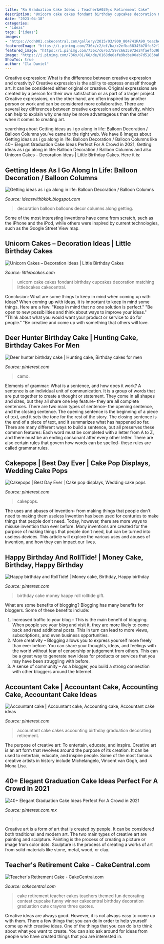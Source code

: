 ```yaml
---
title: "Rn Graduation Cake Ideas : Teacher&#039;s Retirement Cake"
description: "Unicorn cake cakes fondant birthday cupcakes decoration matching littlebcakes cakecentral"
date: "2023-04-18"
categories:
- "ideas"
tags: ["ideas"]
images:
- "https://cdn001.cakecentral.com/gallery/2015/03/900_804741RA9O_teachers-retirement-cake.jpg"
featuredImage: "https://i.pinimg.com/736x/c2/ef/ba/c2efba68345b78fc32f3f745cdb27f66.jpg"
featured_image: "https://i.pinimg.com/736x/c6/63/59/c6635972e24faefb39b6498d485696fb.jpg"
image: "https://i.pinimg.com/736x/01/68/de/0168de8afe9bcbe00ab7d5185baba013--cake-pop-displays-weddingideas.jpg"
ShowToc: true
author: "Ila Daniel"
---
```



Creative expression: What is the difference between creative expression and creativity?
Creative expression is the ability to express oneself through art. It can be considered either original or creative. Original expressions are created by a person for their own satisfaction or as part of a larger project. Creative expressions, on the other hand, are often inspired by another person or work and can be considered more collaborative. There are several key differences between creative expression and creativity, which can help to explain why one may be more advantageous than the other when it comes to creating art.

	

		
searching about Getting ideas as i go along in life: Balloon Decoration / Balloon Columns you've came to the right web. We have 8 Images about Getting ideas as i go along in life: Balloon Decoration / Balloon Columns like 40+ Elegant Graduation Cake Ideas Perfect For A Crowd in 2021, Getting ideas as i go along in life: Balloon Decoration / Balloon Columns and also Unicorn Cakes – Decoration Ideas | Little Birthday Cakes. Here it is:
		
    
## Getting Ideas As I Go Along In Life: Balloon Decoration / Balloon Columns

<img loading=lazy src="http://2.bp.blogspot.com/-esDFAVJNTsY/UD6_DOxjb9I/AAAAAAAAAQs/XTsmIHEZQeA/s1600/decor+013.JPG" onerror="this.onerror=null;this.src='https://tse4.mm.bing.net/th?id=OIP.zf0XcNIaHNXbBGUPaIJgTQHaJ4&amp;pid=15.1';" alt="Getting ideas as i go along in life: Balloon Decoration / Balloon Columns">

_Source: ideaswithbkbk.blogspot.com_

>decoration balloon balloons decor columns along getting. 

	

Some of the most interesting inventions have come from scratch, such as the iPhone and the iPod, while others were inspired by current technologies, such as the Google Street View map.

    
## Unicorn Cakes – Decoration Ideas | Little Birthday Cakes

<img loading=lazy src="http://www.littlebcakes.com/wp-content/uploads/2014/05/Unicorn-Cake-Pictures.jpg" onerror="this.onerror=null;this.src='https://tse2.mm.bing.net/th?id=OIP.AWpwMXOqK1uSQZIQ36ZFbwHaJ4&amp;pid=15.1';" alt="Unicorn Cakes – Decoration Ideas | Little Birthday Cakes">

_Source: littlebcakes.com_

>unicorn cake cakes fondant birthday cupcakes decoration matching littlebcakes cakecentral. 

	

Conclusion: What are some things to keep in mind when coming up with ideas?
When coming up with ideas, it is important to keep in mind some things. Here are a few:
"Keep in mind that no one solution is perfect."
"Be open to new possibilities and think about ways to improve your ideas."
"Think about what you would want your product or service to do for people."
"Be creative and come up with something that others will love.

    
## Deer Hunter Birthday Cake | Hunting Cake, Birthday Cakes For Men

<img loading=lazy src="https://s-media-cache-ak0.pinimg.com/736x/3f/c4/74/3fc47474c915921d61a997028e6d29f2.jpg" onerror="this.onerror=null;this.src='https://tse3.mm.bing.net/th?id=OIP.6SXq_MwF5DW3YipaihwWOQC7FN&amp;pid=15.1';" alt="Deer hunter birthday cake | Hunting cake, Birthday cakes for men">

_Source: pinterest.com_

>camo. 

	

Elements of grammar: What is a sentence, and how does it work?
A sentence is an individual unit of communication. It is a group of words that are put together to create a thought or statement. They come in all shapes and sizes, but they all share one key feature- they are all complete sentences. There are two main types of sentence- the opening sentence, and the closing sentence. The opening sentence is the beginning of a piece of text, and it sets the tone for the rest of the story. The closing sentence is the end of a piece of text, and it summarizes what has happened so far. There are many different ways to build a sentence, but all preserves these common features: Each word must be completed with a letter from A to Z, and there must be an ending consonant after every other letter. There are also certain rules that govern how words can be spelled- these rules are called grammar rules.

    
## Cakepops | Best Day Ever | Cake Pop Displays, Wedding Cake Pops

<img loading=lazy src="https://i.pinimg.com/736x/01/68/de/0168de8afe9bcbe00ab7d5185baba013--cake-pop-displays-weddingideas.jpg" onerror="this.onerror=null;this.src='https://tse3.mm.bing.net/th?id=OIP.KWQQ_tSVpfYQKggRshqrxgDIEs&amp;pid=15.1';" alt="Cakepops | Best Day Ever | Cake pop displays, Wedding cake pops">

_Source: pinterest.com_

>cakepops. 

	

The uses and abuses of invention- from making things that people don't need to making them useless
Invention has been used for centuries to make things that people don't need. Today, however, there are more ways to misuse invention than ever before. Many inventions are created for the purpose of making things that people don't need, but can be turned into useless devices. This article will explore the various uses and abuses of invention, and how they can impact our lives.

    
## Happy Birthday And RollTide! | Money Cake, Birthday, Happy Birthday

<img loading=lazy src="https://i.pinimg.com/736x/9b/f0/29/9bf029e861ab0cf8bd464deb2821f0ff.jpg" onerror="this.onerror=null;this.src='https://tse4.mm.bing.net/th?id=OIP.ByHWQ-SQixXCzj564vYm1wHaMi&amp;pid=15.1';" alt="Happy birthday and RollTide! | Money cake, Birthday, Happy birthday">

_Source: pinterest.com_

>birthday cake money happy roll rolltide gift. 

	

What are some benefits of blogging?
Blogging has many benefits for bloggers. Some of these benefits include: 
1. Increased traffic to your blog – This is the main benefit of blogging. When people see your blog and visit it, they are more likely to come back and read additional posts. This in turn can lead to more views, subscriptions, and even business opportunities. 
2. More creativity – Blogging allows you to express yourself more freely than ever before. You can share your thoughts, ideas, and feelings with the world without fear of censorship or judgement from others. This can be a great way to generate new ideas for products or services that you may have been struggling with before. 
3. A sense of community – As a blogger, you build a strong connection with other bloggers around the Internet.

    
## Accountant Cake | Accountant Cake, Accounting Cake, Accountant Cake Ideas

<img loading=lazy src="https://i.pinimg.com/736x/c2/ef/ba/c2efba68345b78fc32f3f745cdb27f66.jpg" onerror="this.onerror=null;this.src='https://tse4.mm.bing.net/th?id=OIP.-lzgiUulOB0HwMEZiSaxzgHaJ3&amp;pid=15.1';" alt="Accountant cake | Accountant cake, Accounting cake, Accountant cake ideas">

_Source: pinterest.com_

>accountant cake cakes accounting birthday graduation decorating retirement. 

	

The purpose of creative art: To entertain, educate, and inspire.
Creative art is an art form that revolves around the purpose of its creation. It can be used to entertain, educate, and inspire people. Some of the most famous creative artists in history include Michelangelo, Vincent van Gogh, and Mona Lisa.

    
## 40+ Elegant Graduation Cake Ideas Perfect For A Crowd In 2021

<img loading=lazy src="https://i.pinimg.com/736x/c6/63/59/c6635972e24faefb39b6498d485696fb.jpg" onerror="this.onerror=null;this.src='https://tse3.mm.bing.net/th?id=OIP.7oFRDdgXOH_S36FpqhNdtAHaKf&amp;pid=15.1';" alt="40+ Elegant Graduation Cake Ideas Perfect For A Crowd in 2021">

_Source: pinterest.com.mx_

>. 

	

Creative art is a form of art that is created by people. It can be considered both traditional and modern art. The two main types of creative art are painting and sculpture. Painting is the process of creating a picture or image from color dots. Sculpture is the process of creating a works of art from solid materials like stone, metal, wood, or clay.

    
## Teacher&#039;s Retirement Cake - CakeCentral.com

<img loading=lazy src="https://cdn001.cakecentral.com/gallery/2015/03/900_804741RA9O_teachers-retirement-cake.jpg" onerror="this.onerror=null;this.src='https://tse3.mm.bing.net/th?id=OIP.-fqvY_LjGXStVQ9EPHctXgHaJ4&amp;pid=15.1';" alt="Teacher&#039;s Retirement Cake - CakeCentral.com">

_Source: cakecentral.com_

>cake retirement teacher cakes teachers themed fun decorating contest cupcake funny winner cakecentral birthday decoration graduation cute crayons three quotes. 

	

Creative ideas are always good. However, it is not always easy to come up with them. There a few things that you can do in order to help yourself come up with creative ideas. One of the things that you can do is to think about what you want to create. You can also ask around for ideas from people who have created things that you are interested in.

